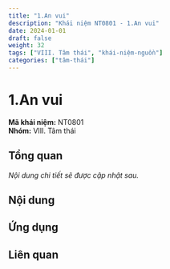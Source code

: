 ```yaml
---
title: "1.An vui"
description: "Khái niệm NT0801 - 1.An vui"
date: 2024-01-01
draft: false
weight: 32
tags: ["VIII. Tâm thái", "khái-niệm-nguồn"]
categories: ["tâm-thái"]
---
```


# 1.An vui

**Mã khái niệm:** NT0801  
**Nhóm:** VIII. Tâm thái

## Tổng quan

*Nội dung chi tiết sẽ được cập nhật sau.*

## Nội dung

<!-- Nội dung chi tiết sẽ được điền vào đây -->

## Ứng dụng

<!-- Cách ứng dụng khái niệm này trong thực tế -->

## Liên quan

<!-- Các khái niệm liên quan khác -->
